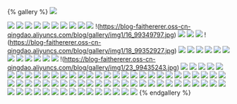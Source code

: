 {% gallery %}
![](https://blog-faithererer.oss-cn-qingdao.aliyuncs.com/blog/gallery/img1/10_99370268.jpg)

![](https://blog-faithererer.oss-cn-qingdao.aliyuncs.com/blog/gallery/img1/11_99370255.jpg)
![](https://blog-faithererer.oss-cn-qingdao.aliyuncs.com/blog/gallery/img1/11_99446200.jpg)
![](https://blog-faithererer.oss-cn-qingdao.aliyuncs.com/blog/gallery/img1/12_99390850.jpg)
![](https://blog-faithererer.oss-cn-qingdao.aliyuncs.com/blog/gallery/img1/12_99421181.jpg)
![](https://blog-faithererer.oss-cn-qingdao.aliyuncs.com/blog/gallery/img1/13_99356656.jpg)
![](https://blog-faithererer.oss-cn-qingdao.aliyuncs.com/blog/gallery/img1/13_99391153.jpg)
![](https://blog-faithererer.oss-cn-qingdao.aliyuncs.com/blog/gallery/img1/14_99349889.jpg)
![](https://blog-faithererer.oss-cn-qingdao.aliyuncs.com/blog/gallery/img1/14_99420907.jpg)
![](https://blog-faithererer.oss-cn-qingdao.aliyuncs.com/blog/gallery/img1/15_99396451.jpg)
![](https://blog-faithererer.oss-cn-qingdao.aliyuncs.com/blog/gallery/img1/15_99413235.jpg)
!(https://blog-faithererer.oss-cn-qingdao.aliyuncs.com/blog/gallery/img1/16_99349797.jpg)
![](https://blog-faithererer.oss-cn-qingdao.aliyuncs.com/blog/gallery/img1/16_99390855.jpg)
![](https://blog-faithererer.oss-cn-qingdao.aliyuncs.com/blog/gallery/img1/17_99353013.jpg)
![](https://blog-faithererer.oss-cn-qingdao.aliyuncs.com/blog/gallery/img1/17_99428296.jpg)
!(https://blog-faithererer.oss-cn-qingdao.aliyuncs.com/blog/gallery/img1/18_99352927.jpg)
![](https://blog-faithererer.oss-cn-qingdao.aliyuncs.com/blog/gallery/img1/18_99390873.jpg)
![](https://blog-faithererer.oss-cn-qingdao.aliyuncs.com/blog/gallery/img1/19_99413328.jpg)
![](https://blog-faithererer.oss-cn-qingdao.aliyuncs.com/blog/gallery/img1/19_99416766.jpg)
![](https://blog-faithererer.oss-cn-qingdao.aliyuncs.com/blog/gallery/img1/1_99349850.jpg)
![](https://blog-faithererer.oss-cn-qingdao.aliyuncs.com/blog/gallery/img1/1_99390841.jpg)
![](https://blog-faithererer.oss-cn-qingdao.aliyuncs.com/blog/gallery/img1/20_99378155.jpg)
![](https://blog-faithererer.oss-cn-qingdao.aliyuncs.com/blog/gallery/img1/20_99383319.jpg)
![](https://blog-faithererer.oss-cn-qingdao.aliyuncs.com/blog/gallery/img1/21_99399862.jpg)
![](https://blog-faithererer.oss-cn-qingdao.aliyuncs.com/blog/gallery/img1/21_99421840.jpg)
![](https://blog-faithererer.oss-cn-qingdao.aliyuncs.com/blog/gallery/img1/22_99371308.jpg)
![](https://blog-faithererer.oss-cn-qingdao.aliyuncs.com/blog/gallery/img1/22_99400151.jpg)
![](https://blog-faithererer.oss-cn-qingdao.aliyuncs.com/blog/gallery/img1/23_99372309.jpg)
!(https://blog-faithererer.oss-cn-qingdao.aliyuncs.com/blog/gallery/img1/23_99435243.jpg)
![](https://blog-faithererer.oss-cn-qingdao.aliyuncs.com/blog/gallery/img1/24_99413453.jpg)
![](https://blog-faithererer.oss-cn-qingdao.aliyuncs.com/blog/gallery/img1/24_99436405.jpg)
![](https://blog-faithererer.oss-cn-qingdao.aliyuncs.com/blog/gallery/img1/25_99370244.jpg)
![](https://blog-faithererer.oss-cn-qingdao.aliyuncs.com/blog/gallery/img1/25_99377560.jpg)
![](https://blog-faithererer.oss-cn-qingdao.aliyuncs.com/blog/gallery/img1/26_99399090.jpg)
![](https://blog-faithererer.oss-cn-qingdao.aliyuncs.com/blog/gallery/img1/26_99450198.jpg)
![](https://blog-faithererer.oss-cn-qingdao.aliyuncs.com/blog/gallery/img1/27_99399129.jpg)
![](https://blog-faithererer.oss-cn-qingdao.aliyuncs.com/blog/gallery/img1/27_99435468.jpg)
![](https://blog-faithererer.oss-cn-qingdao.aliyuncs.com/blog/gallery/img1/28_99381162.jpg)
![](https://blog-faithererer.oss-cn-qingdao.aliyuncs.com/blog/gallery/img1/28_99444692.jpg)
![](https://blog-faithererer.oss-cn-qingdao.aliyuncs.com/blog/gallery/img1/29_99378521.jpg)
![](https://blog-faithererer.oss-cn-qingdao.aliyuncs.com/blog/gallery/img1/29_99413098.jpg)
![](https://blog-faithererer.oss-cn-qingdao.aliyuncs.com/blog/gallery/img1/2_99354138.jpg)
![](https://blog-faithererer.oss-cn-qingdao.aliyuncs.com/blog/gallery/img1/2_99370214.jpg)
![](https://blog-faithererer.oss-cn-qingdao.aliyuncs.com/blog/gallery/img1/30_99370806.jpg)
![](https://blog-faithererer.oss-cn-qingdao.aliyuncs.com/blog/gallery/img1/30_99399109.jpg)
![](https://blog-faithererer.oss-cn-qingdao.aliyuncs.com/blog/gallery/img1/31_99351283.jpg)
![](https://blog-faithererer.oss-cn-qingdao.aliyuncs.com/blog/gallery/img1/31_99413404.jpg)
![](https://blog-faithererer.oss-cn-qingdao.aliyuncs.com/blog/gallery/img1/32_99350155.jpg)
![](https://blog-faithererer.oss-cn-qingdao.aliyuncs.com/blog/gallery/img1/32_99351932.jpg)
![](https://blog-faithererer.oss-cn-qingdao.aliyuncs.com/blog/gallery/img1/33_99435265.jpg)
![](https://blog-faithererer.oss-cn-qingdao.aliyuncs.com/blog/gallery/img1/33_99435323.jpg)
![](https://blog-faithererer.oss-cn-qingdao.aliyuncs.com/blog/gallery/img1/34_99413050.jpg)
![](https://blog-faithererer.oss-cn-qingdao.aliyuncs.com/blog/gallery/img1/34_99421363.jpg)
![](https://blog-faithererer.oss-cn-qingdao.aliyuncs.com/blog/gallery/img1/35_99362230.jpg)
![](https://blog-faithererer.oss-cn-qingdao.aliyuncs.com/blog/gallery/img1/35_99403612.jpg)
![](https://blog-faithererer.oss-cn-qingdao.aliyuncs.com/blog/gallery/img1/36_99401693.jpg)
![](https://blog-faithererer.oss-cn-qingdao.aliyuncs.com/blog/gallery/img1/36_99413313.jpg)
![](https://blog-faithererer.oss-cn-qingdao.aliyuncs.com/blog/gallery/img1/37_99354621.jpg)
![](https://blog-faithererer.oss-cn-qingdao.aliyuncs.com/blog/gallery/img1/37_99385199.jpg)
![](https://blog-faithererer.oss-cn-qingdao.aliyuncs.com/blog/gallery/img1/38_99350026.jpg)
![](https://blog-faithererer.oss-cn-qingdao.aliyuncs.com/blog/gallery/img1/38_99412213.jpg)
![](https://blog-faithererer.oss-cn-qingdao.aliyuncs.com/blog/gallery/img1/39_99370304.jpg)
![](https://blog-faithererer.oss-cn-qingdao.aliyuncs.com/blog/gallery/img1/39_99399041.jpg)
![](https://blog-faithererer.oss-cn-qingdao.aliyuncs.com/blog/gallery/img1/3_99410945.jpg)
![](https://blog-faithererer.oss-cn-qingdao.aliyuncs.com/blog/gallery/img1/3_99454118.jpg)
![](https://blog-faithererer.oss-cn-qingdao.aliyuncs.com/blog/gallery/img1/40_99363424.jpg)
![](https://blog-faithererer.oss-cn-qingdao.aliyuncs.com/blog/gallery/img1/40_99386480.jpg)
![](https://blog-faithererer.oss-cn-qingdao.aliyuncs.com/blog/gallery/img1/41_99413184.jpg)
![](https://blog-faithererer.oss-cn-qingdao.aliyuncs.com/blog/gallery/img1/41_99414349.jpg)
![](https://blog-faithererer.oss-cn-qingdao.aliyuncs.com/blog/gallery/img1/42_99370264.jpg)
![](https://blog-faithererer.oss-cn-qingdao.aliyuncs.com/blog/gallery/img1/42_99375596.jpg)
![](https://blog-faithererer.oss-cn-qingdao.aliyuncs.com/blog/gallery/img1/43_99356899.jpg)
![](https://blog-faithererer.oss-cn-qingdao.aliyuncs.com/blog/gallery/img1/43_99390812.jpg)
![](https://blog-faithererer.oss-cn-qingdao.aliyuncs.com/blog/gallery/img1/44_99358036.jpg)
![](https://blog-faithererer.oss-cn-qingdao.aliyuncs.com/blog/gallery/img1/44_99453626.jpg)
![](https://blog-faithererer.oss-cn-qingdao.aliyuncs.com/blog/gallery/img1/45_99361483.jpg)
![](https://blog-faithererer.oss-cn-qingdao.aliyuncs.com/blog/gallery/img1/45_99365105.jpg)
![](https://blog-faithererer.oss-cn-qingdao.aliyuncs.com/blog/gallery/img1/46_99370243.jpg)
![](https://blog-faithererer.oss-cn-qingdao.aliyuncs.com/blog/gallery/img1/46_99370723.jpg)
![](https://blog-faithererer.oss-cn-qingdao.aliyuncs.com/blog/gallery/img1/47_99395376.jpg)
![](https://blog-faithererer.oss-cn-qingdao.aliyuncs.com/blog/gallery/img1/47_99407908.jpg)
![](https://blog-faithererer.oss-cn-qingdao.aliyuncs.com/blog/gallery/img1/48_99408411.jpg)
![](https://blog-faithererer.oss-cn-qingdao.aliyuncs.com/blog/gallery/img1/48_99415851.jpg)
![](https://blog-faithererer.oss-cn-qingdao.aliyuncs.com/blog/gallery/img1/49_99407696.jpg)
![](https://blog-faithererer.oss-cn-qingdao.aliyuncs.com/blog/gallery/img1/49_99413089.jpg)
![](https://blog-faithererer.oss-cn-qingdao.aliyuncs.com/blog/gallery/img1/4_99375935.jpg)
![](https://blog-faithererer.oss-cn-qingdao.aliyuncs.com/blog/gallery/img1/4_99390865.jpg)
![](https://blog-faithererer.oss-cn-qingdao.aliyuncs.com/blog/gallery/img1/50_99435308.jpg)
![](https://blog-faithererer.oss-cn-qingdao.aliyuncs.com/blog/gallery/img1/50_99451569.jpg)
![](https://blog-faithererer.oss-cn-qingdao.aliyuncs.com/blog/gallery/img1/5_99390716.jpg)
![](https://blog-faithererer.oss-cn-qingdao.aliyuncs.com/blog/gallery/img1/5_99415076.jpg)
![](https://blog-faithererer.oss-cn-qingdao.aliyuncs.com/blog/gallery/img1/6_99408064.jpg)
![](https://blog-faithererer.oss-cn-qingdao.aliyuncs.com/blog/gallery/img1/6_99418167.jpg)
![](https://blog-faithererer.oss-cn-qingdao.aliyuncs.com/blog/gallery/img1/7_99392149.jpg)
![](https://blog-faithererer.oss-cn-qingdao.aliyuncs.com/blog/gallery/img1/7_99419139.jpg)
![](https://blog-faithererer.oss-cn-qingdao.aliyuncs.com/blog/gallery/img1/8_99386458.jpg)
![](https://blog-faithererer.oss-cn-qingdao.aliyuncs.com/blog/gallery/img1/8_99390852.jpg)
![](https://blog-faithererer.oss-cn-qingdao.aliyuncs.com/blog/gallery/img1/9_99374276.jpg)
![](https://blog-faithererer.oss-cn-qingdao.aliyuncs.com/blog/gallery/img1/9_99413222.jpg)
{% endgallery %}